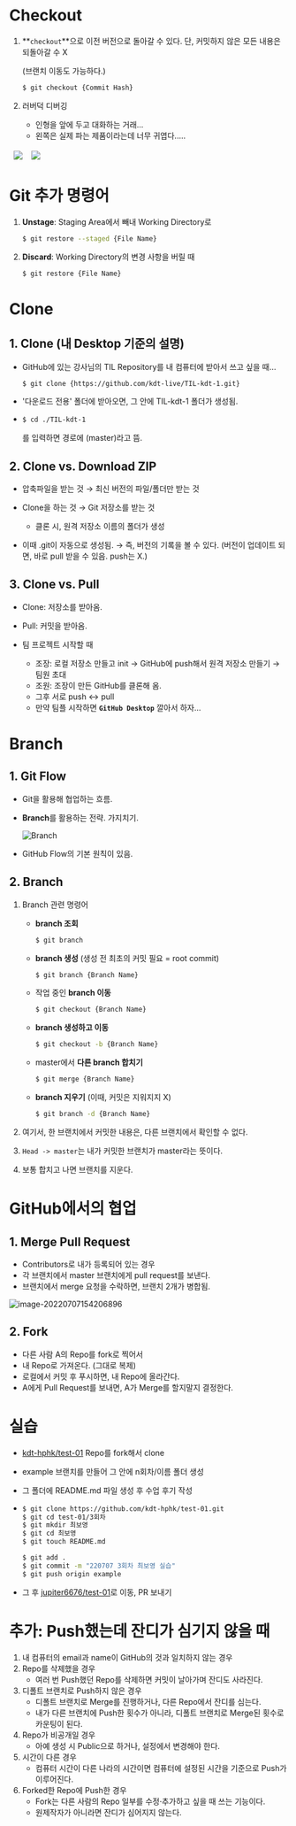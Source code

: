 # Checkout

1. **`checkout`**으로 이전 버전으로 돌아갈 수 있다.
    단, 커밋하지 않은 모든 내용은 되돌아갈 수 X
    
    (브랜치 이동도 가능하다.)
    
    ```bash
    $ git checkout {Commit Hash}
    ```

    
    
2. 러버덕 디버깅
   - 인형을 앞에 두고 대화하는 거래...
   - 왼쪽은 실제 파는 제품이라는데 너무 귀엽다.....

<table border="0">
	<thead>
		<tr>
			<td width=50%><img src="https://pbs.twimg.com/media/D6H0Z38UcAAMu3C?format=jpg&name=small"></td>
			<td width=50%><img src="https://pbs.twimg.com/media/ErlAXdpU0AA4CLM.jpg"></td>
		</tr>
	</thead>
</table>



# Git 추가 명령어

1. **Unstage**: Staging Area에서 빼내 Working Directory로

   ```bash
   $ git restore --staged {File Name}
   ```

2. **Discard**: Working Directory의 변경 사항을 버릴 때

   ```bash
   $ git restore {File Name}
   ```



# Clone

## 1. Clone (내 Desktop 기준의 설명)

- GitHub에 있는 강사님의 TIL Repository를 내 컴퓨터에 받아서 쓰고 싶을 때…

  ```bash
  $ git clone {https://github.com/kdt-live/TIL-kdt-1.git}
  ```

- '다운로드 전용' 폴더에 받아오면, 그 안에 TIL-kdt-1 폴더가 생성됨.

- ```bash
  $ cd ./TIL-kdt-1
  ```

  를 입력하면 경로에 (master)라고 뜸.



## 2. Clone vs. Download ZIP

- 압축파일을 받는 것 → 최신 버전의 파일/폴더만 받는 것

- Clone을 하는 것 → Git 저장소를 받는 것

  - 클론 시, 원격 저장소 이름의 폴더가 생성
- 이때 .git이 자동으로 생성됨. → 즉, 버전의 기록을 볼 수 있다. (버전이 업데이트 되면, 바로 pull 받을 수 있음. push는 X.)



## 3. Clone vs. Pull

- Clone: 저장소를 받아옴.

- Pull: 커밋을 받아옴.

- 팀 프로젝트 시작할 때
  - 조장: 로컬 저장소 만들고 init → GitHub에 push해서 원격 저장소 만들기 → 팀원 초대
  - 조원: 조장이 만든 GitHub를 클론해 옴.
  - 그후 서로 push ↔ pull
  - 만약 팀플 시작하면 **`GitHub Desktop`** 깔아서 하자...



# Branch

## 1. Git Flow

- Git을 활용해 협업하는 흐름.

- **Branch**를 활용하는 전략. 가지치기.

  ![Branch](https://camo.githubusercontent.com/34b1881c76d86582951667ae2450771b6b3170d320d8fd97fad709a1b5a410bd/68747470733a2f2f7777772e7a75702e636f6d2e62722f77702d636f6e74656e742f75706c6f6164732f323032312f30352f4769744875622d466c6f772d312d31303234783534312e706e67)

- GitHub Flow의 기본 원칙이 있음.



## 2. Branch

1. Branch 관련 명령어

   - **branch 조회**

     ```bash
     $ git branch
     ```

   - **branch 생성** (생성 전 최초의 커밋 필요 = root commit)

     ```bash
     $ git branch {Branch Name}
     ```

   - 작업 중인 **branch 이동**

     ```bash
     $ git checkout {Branch Name}
     ```

   - **branch 생성하고 이동**

     ```bash
     $ git checkout -b {Branch Name}
     ```

   - master에서 **다른 branch 합치기**

     ```bash
     $ git merge {Branch Name}
     ```

   - **branch 지우기** (이때, 커밋은 지워지지 X)

     ```bash
     $ git branch -d {Branch Name}
     ```

     

2. 여기서, 한 브랜치에서 커밋한 내용은, 다른 브랜치에서 확인할 수 없다.
3. `Head -> master`는 내가 커밋한 브랜치가 master라는 뜻이다.
4. 보통 합치고 나면 브랜치를 지운다.



# GitHub에서의 협업

## 1. Merge Pull Request

- Contributors로 내가 등록되어 있는 경우
- 각 브랜치에서 master 브랜치에게 pull request를 보낸다.
- 브랜치에서 merge 요청을 수락하면, 브랜치 2개가 병합됨.

![image-20220707154206896](./Assets/03_GitHub_Contribution.assets/2022-07-07_154326.png)

## 2. Fork

- 다른 사람 A의 Repo를 fork로 찍어서
- 내 Repo로 가져온다. (그대로 복제)
- 로컬에서 커밋 후 푸시하면, 내 Repo에 올라간다.
- A에게 Pull Request를 보내면, A가 Merge를 할지말지 결정한다.



# 실습

- [kdt-hphk/test-01](https://github.com/kdt-hphk/test-01) Repo를 fork해서 clone

- example 브랜치를 만들어 그 안에 n회차/이름 폴더 생성

- 그 폴더에 README.md 파일 생성 후 수업 후기 작성

- ```bash
  $ git clone https://github.com/kdt-hphk/test-01.git
  $ git cd test-01/3회차
  $ git mkdir 최보영
  $ git cd 최보영
  $ git touch README.md
  
  $ git add .
  $ git commit -m "220707 3회차 최보영 실습"
  $ git push origin example
  ```

- 그 후 [jupiter6676/test-01](https://github.com/jupiter6676/test-01.git)로 이동, PR 보내기



# 추가: Push했는데 잔디가 심기지 않을 때

1. 내 컴퓨터의 email과 name이 GitHub의 것과 일치하지 않는 경우
2. Repo를 삭제했을 경우
   - 여러 번 Push했던 Repo를 삭제하면 커밋이 날아가며 잔디도 사라진다.
3. 디폴트 브랜치로 Push하지 않은 경우
   - 디폴트 브랜치로 Merge를 진행하거나, 다른 Repo에서 잔디를 심는다.
   - 내가 다른 브랜치에 Push한 횟수가 아니라, 디폴트 브랜치로 Merge된 횟수로 카운팅이 된다.
4. Repo가 비공개일 경우
   - 아예 생성 시 Public으로 하거나, 설정에서 변경해야 한다.
5. 시간이 다른 경우
   - 컴퓨터 시간이 다른 나라의 시간이면 컴퓨터에 설정된 시간을 기준으로 Push가 이루어진다.
6. Forked한 Repo에 Push한 경우
   - Fork는 다른 사람의 Repo 일부를 수정·추가하고 싶을 때 쓰는 기능이다.
   - 원제작자가 아니라면 잔디가 심어지지 않는다.
